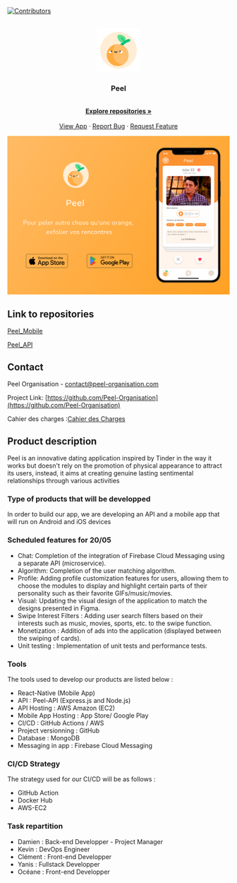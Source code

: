 
<a name="readme-top"></a>


[![Contributors][contributors-shield]][contributors-url]



<!-- PROJECT LOGO -->
<br />
<div align="center">
  <a href="https://github.com/Peel-Organisation">
    <img src="/profile/images/Peel_v1.png" alt="Logo" width="100" height="100">
  </a>

<h3 align="center">Peel</h3>

  <p align="center">
    <br />
    <a href="https://github.com/Peel-Organisation"><strong>Explore repositories »</strong></a>
    <br />
    <br />
    <a href="https://github.com/Peel-Organisation/Peel_Mobile">View App</a>
    ·
    <a href="https://github.com/Peel-Organisation/Peel_Mobile/issues">Report Bug</a>
    ·
    <a href="https://github.com/Peel-Organisation/Peel_Mobile/pulls">Request Feature</a>
  </p>
</div>

[![Product Name Screen Shot][product-screenshot]](https://github.com/Peel-Organisation)



## Link to repositories

[Peel_Mobile](https://github.com/Peel-Organisation/Peel_Mobile)

[Peel_API](https://github.com/Peel-Organisation/Peel_API)


<!-- CONTACT -->
## Contact

Peel Organisation - contact@peel-organisation.com

Project Link: [https://github.com/Peel-Organisation](https://github.com/Peel-Organisation)

Cahier des charges :[Cahier des Charges](https://docs.google.com/document/d/1ZUfnYuBEIwoJyYg4AWzOZjORIlFGbDHlexJyCi03uSY/edit?usp=sharing)




<!-- MARKDOWN LINKS & IMAGES -->
[product-screenshot]: /profile/images/Presentation.png
[contributors-url]: https://github.com/orgs/Peel-Organisation/people
[contributors-shield]: https://img.shields.io/github/contributors/github_username/repo_name.svg?style=for-the-badge


## Product description

Peel is an innovative dating application inspired by Tinder in the way it works but doesn't rely on the promotion of physical appearance to attract its users, instead, it aims at creating genuine lasting sentimental relationships through various activities

### Type of products that will be developped

In order to build our app, we are developing an API and a mobile app that will run on Android and iOS devices

### Scheduled features for 20/05

- Chat: Completion of the integration of Firebase Cloud Messaging using a separate API (microservice).
- Algorithm: Completion of the user matching algorithm.
- Profile: Adding profile customization features for users, allowing them to choose the modules to display and highlight certain parts of their personality such as their favorite GIFs/music/movies.
- Visual: Updating the visual design of the application to match the designs presented in Figma.
- Swipe Interest Filters : Adding user search filters based on their interests such as music, movies, sports, etc. to the swipe function.
- Monetization : Addition of ads into the application (displayed between the swiping of cards).
- Unit testing : Implementation of unit tests and performance tests.


### Tools

The tools used to develop our products are listed below :

- React-Native (Mobile App)
- API : Peel-API (Express.js and Node.js)
- API Hosting : AWS Amazon (EC2)
- Mobile App Hosting : App Store/ Google Play
- CI/CD : GitHub Actions / AWS
- Project versionning : GitHub
- Database : MongoDB
- Messaging in app : Firebase Cloud Messaging

### CI/CD Strategy

The strategy used for our CI/CD will be as follows :

- GitHub Action
- Docker Hub
- AWS-EC2

### Task repartition 

- Damien : Back-end Developper - Project Manager
- Kevin : DevOps Engineer
- Clément : Front-end Developper
- Yanis : Fullstack Developper
- Océane : Front-end Developper